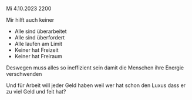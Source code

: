 Mi 4.10.2023 2200

Mir hilft auch keiner

- Alle sind überarbeitet
- Alle sind überfordert
- Alle laufen am Limit
- Keiner hat Freizeit
- Keiner hat Freiraum

Deswegen muss alles so ineffizient sein
damit die Menschen ihre Energie verschwenden

Und für Arbeit will jeder Geld haben
weil wer hat schon den Luxus
dass er zu viel Geld und feit hat?
